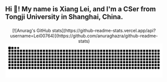 <h2 align="left">Hi 👋! My name is Xiang Lei, and I'm a CSer from Tongji University in Shanghai, China.</h2>

###

<div align="center">
 [![Anurag's GitHub stats](https://github-readme-stats.vercel.app/api?username=Lei00764)](https://github.com/anuraghazra/github-readme-stats)

<picture>
  <source media="(prefers-color-scheme: dark)" srcset="https://raw.githubusercontent.com/Lei00764/Lei00764/output/github-contribution-grid-snake-dark.svg">
  <source media="(prefers-color-scheme: light)" srcset="https://raw.githubusercontent.com/Lei00764/Lei00764/output/github-contribution-grid-snake.svg">
  <img alt="github contribution grid snake animation" src="https://raw.githubusercontent.com/Lei00764/Lei00764/output/github-contribution-grid-snake.svg">
</picture>

</div>




